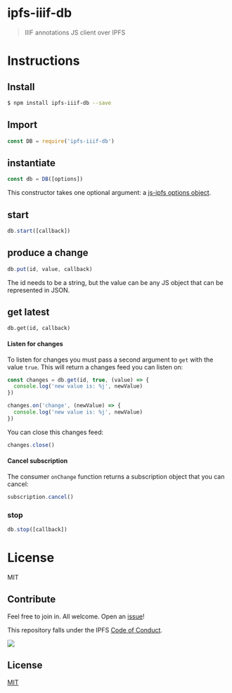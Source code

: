 # ipfs-iiif-db

> IIIF annotations JS client over IPFS

# Instructions

## Install

```sh
$ npm install ipfs-iiif-db --save
```

## Import


```js
const DB = require('ipfs-iiif-db')
```

## instantiate

```js
const db = DB([options])
```

This constructor takes one optional argument: a [js-ipfs options object](https://github.com/ipfs/js-ipfs#advanced-options-when-creating-an-ipfs-node).

## start


```js
db.start([callback])
```

## produce a change

```js
db.put(id, value, callback)
```

The id needs to be a string, but the value can be any JS object that can be represented in JSON.

## get latest

```
db.get(id, callback)
```

#### Listen for changes

To listen for changes you must pass a second argument to `get` with the value `true`. This will return a changes feed you can listen on:

```js
const changes = db.get(id, true, (value) => {
  console.log('new value is: %j', newValue)
})

changes.on('change', (newValue) => {
  console.log('new value is: %j', newValue)
})
```

You can close this changes feed:

```js
changes.close()
```

#### Cancel subscription

The consumer `onChange` function returns a subscription object that you can cancel:

```js
subscription.cancel()
```


### stop


```js
db.stop([callback])
```


# License

MIT

## Contribute

Feel free to join in. All welcome. Open an [issue](https://github.com/ipfs/js-ipfs-unixfs-engine/issues)!

This repository falls under the IPFS [Code of Conduct](https://github.com/ipfs/community/blob/master/code-of-conduct.md).

[![](https://cdn.rawgit.com/jbenet/contribute-ipfs-gif/master/img/contribute.gif)](https://github.com/ipfs/community/blob/master/contributing.md)

## License

[MIT](LICENSE)
